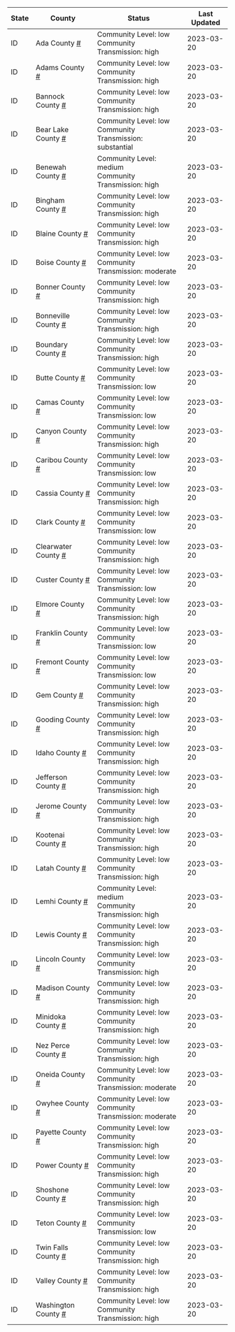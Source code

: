 State | County | Status | Last Updated
--- | --- | --- | --- 
ID | Ada County <a href="#ada_county">#</a> | <a name="ada_county"></a>Community Level: low<br/>Community Transmission: high | 2023-03-20
ID | Adams County <a href="#adams_county">#</a> | <a name="adams_county"></a>Community Level: low<br/>Community Transmission: high | 2023-03-20
ID | Bannock County <a href="#bannock_county">#</a> | <a name="bannock_county"></a>Community Level: low<br/>Community Transmission: high | 2023-03-20
ID | Bear Lake County <a href="#bear_lake_county">#</a> | <a name="bear_lake_county"></a>Community Level: low<br/>Community Transmission: substantial | 2023-03-20
ID | Benewah County <a href="#benewah_county">#</a> | <a name="benewah_county"></a>Community Level: medium<br/>Community Transmission: high | 2023-03-20
ID | Bingham County <a href="#bingham_county">#</a> | <a name="bingham_county"></a>Community Level: low<br/>Community Transmission: high | 2023-03-20
ID | Blaine County <a href="#blaine_county">#</a> | <a name="blaine_county"></a>Community Level: low<br/>Community Transmission: high | 2023-03-20
ID | Boise County <a href="#boise_county">#</a> | <a name="boise_county"></a>Community Level: low<br/>Community Transmission: moderate | 2023-03-20
ID | Bonner County <a href="#bonner_county">#</a> | <a name="bonner_county"></a>Community Level: low<br/>Community Transmission: high | 2023-03-20
ID | Bonneville County <a href="#bonneville_county">#</a> | <a name="bonneville_county"></a>Community Level: low<br/>Community Transmission: high | 2023-03-20
ID | Boundary County <a href="#boundary_county">#</a> | <a name="boundary_county"></a>Community Level: low<br/>Community Transmission: high | 2023-03-20
ID | Butte County <a href="#butte_county">#</a> | <a name="butte_county"></a>Community Level: low<br/>Community Transmission: low | 2023-03-20
ID | Camas County <a href="#camas_county">#</a> | <a name="camas_county"></a>Community Level: low<br/>Community Transmission: low | 2023-03-20
ID | Canyon County <a href="#canyon_county">#</a> | <a name="canyon_county"></a>Community Level: low<br/>Community Transmission: high | 2023-03-20
ID | Caribou County <a href="#caribou_county">#</a> | <a name="caribou_county"></a>Community Level: low<br/>Community Transmission: low | 2023-03-20
ID | Cassia County <a href="#cassia_county">#</a> | <a name="cassia_county"></a>Community Level: low<br/>Community Transmission: high | 2023-03-20
ID | Clark County <a href="#clark_county">#</a> | <a name="clark_county"></a>Community Level: low<br/>Community Transmission: low | 2023-03-20
ID | Clearwater County <a href="#clearwater_county">#</a> | <a name="clearwater_county"></a>Community Level: low<br/>Community Transmission: high | 2023-03-20
ID | Custer County <a href="#custer_county">#</a> | <a name="custer_county"></a>Community Level: low<br/>Community Transmission: low | 2023-03-20
ID | Elmore County <a href="#elmore_county">#</a> | <a name="elmore_county"></a>Community Level: low<br/>Community Transmission: high | 2023-03-20
ID | Franklin County <a href="#franklin_county">#</a> | <a name="franklin_county"></a>Community Level: low<br/>Community Transmission: low | 2023-03-20
ID | Fremont County <a href="#fremont_county">#</a> | <a name="fremont_county"></a>Community Level: low<br/>Community Transmission: low | 2023-03-20
ID | Gem County <a href="#gem_county">#</a> | <a name="gem_county"></a>Community Level: low<br/>Community Transmission: high | 2023-03-20
ID | Gooding County <a href="#gooding_county">#</a> | <a name="gooding_county"></a>Community Level: low<br/>Community Transmission: high | 2023-03-20
ID | Idaho County <a href="#idaho_county">#</a> | <a name="idaho_county"></a>Community Level: low<br/>Community Transmission: high | 2023-03-20
ID | Jefferson County <a href="#jefferson_county">#</a> | <a name="jefferson_county"></a>Community Level: low<br/>Community Transmission: high | 2023-03-20
ID | Jerome County <a href="#jerome_county">#</a> | <a name="jerome_county"></a>Community Level: low<br/>Community Transmission: high | 2023-03-20
ID | Kootenai County <a href="#kootenai_county">#</a> | <a name="kootenai_county"></a>Community Level: low<br/>Community Transmission: high | 2023-03-20
ID | Latah County <a href="#latah_county">#</a> | <a name="latah_county"></a>Community Level: low<br/>Community Transmission: high | 2023-03-20
ID | Lemhi County <a href="#lemhi_county">#</a> | <a name="lemhi_county"></a>Community Level: medium<br/>Community Transmission: high | 2023-03-20
ID | Lewis County <a href="#lewis_county">#</a> | <a name="lewis_county"></a>Community Level: low<br/>Community Transmission: high | 2023-03-20
ID | Lincoln County <a href="#lincoln_county">#</a> | <a name="lincoln_county"></a>Community Level: low<br/>Community Transmission: high | 2023-03-20
ID | Madison County <a href="#madison_county">#</a> | <a name="madison_county"></a>Community Level: low<br/>Community Transmission: high | 2023-03-20
ID | Minidoka County <a href="#minidoka_county">#</a> | <a name="minidoka_county"></a>Community Level: low<br/>Community Transmission: high | 2023-03-20
ID | Nez Perce County <a href="#nez_perce_county">#</a> | <a name="nez_perce_county"></a>Community Level: low<br/>Community Transmission: high | 2023-03-20
ID | Oneida County <a href="#oneida_county">#</a> | <a name="oneida_county"></a>Community Level: low<br/>Community Transmission: moderate | 2023-03-20
ID | Owyhee County <a href="#owyhee_county">#</a> | <a name="owyhee_county"></a>Community Level: low<br/>Community Transmission: moderate | 2023-03-20
ID | Payette County <a href="#payette_county">#</a> | <a name="payette_county"></a>Community Level: low<br/>Community Transmission: high | 2023-03-20
ID | Power County <a href="#power_county">#</a> | <a name="power_county"></a>Community Level: low<br/>Community Transmission: high | 2023-03-20
ID | Shoshone County <a href="#shoshone_county">#</a> | <a name="shoshone_county"></a>Community Level: low<br/>Community Transmission: high | 2023-03-20
ID | Teton County <a href="#teton_county">#</a> | <a name="teton_county"></a>Community Level: low<br/>Community Transmission: low | 2023-03-20
ID | Twin Falls County <a href="#twin_falls_county">#</a> | <a name="twin_falls_county"></a>Community Level: low<br/>Community Transmission: high | 2023-03-20
ID | Valley County <a href="#valley_county">#</a> | <a name="valley_county"></a>Community Level: low<br/>Community Transmission: high | 2023-03-20
ID | Washington County <a href="#washington_county">#</a> | <a name="washington_county"></a>Community Level: low<br/>Community Transmission: high | 2023-03-20
